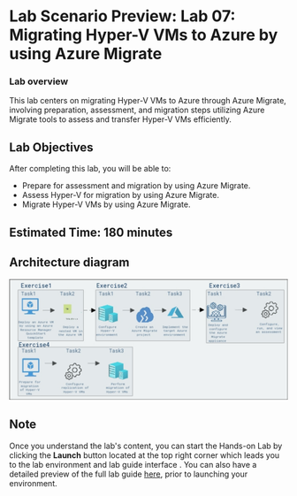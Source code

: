 # Lab Scenario Preview: Lab 07: Migrating Hyper-V VMs to Azure by using Azure Migrate

### Lab overview

This lab centers on migrating Hyper-V VMs to Azure through Azure Migrate, involving preparation, assessment, and migration steps utilizing Azure Migrate tools to assess and transfer Hyper-V VMs efficiently.

## Lab Objectives
  
After completing this lab, you will be able to:

   -  Prepare for assessment and migration by using Azure Migrate.
   -  Assess Hyper-V for migration by using Azure Migrate.
   -  Migrate Hyper-V VMs by using Azure Migrate.

## Estimated Time: 180 minutes

## Architecture diagram

![](/Instructions/Media/lab7.1.png)

## Note
Once you understand the lab's content, you can start the Hands-on Lab by clicking the **Launch** button located at the top right corner which leads you to the lab environment and lab guide interface . You can also have a detailed preview of the full lab guide [here](https://experience.cloudlabs.ai/#/labguidepreview/6d5ef30e-e3ea-4d37-8f64-9405b46a92b6), prior to launching your environment.

